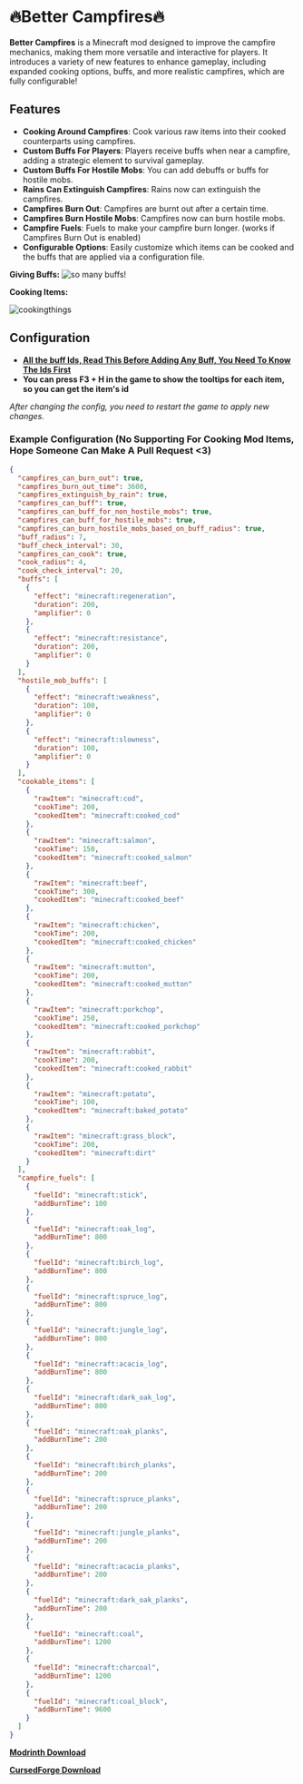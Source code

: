 🔥Better Campfires🔥
====================

**Better Campfires** is a Minecraft mod designed to improve the campfire mechanics, making them more versatile and interactive for players. It introduces a variety of new features to enhance gameplay, including expanded cooking options, buffs, and more realistic campfires, which are fully configurable!

Features
--------

*   **Cooking Around Campfires**: Cook various raw items into their cooked counterparts using campfires.
*   **Custom Buffs For Players**: Players receive buffs when near a campfire, adding a strategic element to survival gameplay.
*   **Custom Buffs For Hostile Mobs**: You can add debuffs or buffs for hostile mobs.
*   **Rains Can Extinguish Campfires**: Rains now can extinguish the campfires.
*   **Campfires Burn Out**: Campfires are burnt out after a certain time.
*   **Campfires Burn Hostile Mobs**: Campfires now can burn hostile mobs.
*   **Campfire Fuels**: Fuels to make your campfire burn longer. (works if Campfires Burn Out is enabled)
*   **Configurable Options**: Easily customize which items can be cooked and the buffs that are applied via a configuration file.

**Giving Buffs:** ![so many buffs!](https://cdn.modrinth.com/data/cached_images/b7cfa027825e822d804c57a6d1d44ad21bdf8978.png)

**Cooking Items:**

![cookingthings](https://i.giphy.com/media/v1.Y2lkPTc5MGI3NjExeHRqaTM2MGdoZjBwbGU5ZmlxN3U1MzFndWR4bWZnYjA0ZzJya2J4ZiZlcD12MV9pbnRlcm5hbF9naWZfYnlfaWQmY3Q9Zw/SUFaZLbzaZLWEseMdq/giphy-downsized-large.gif)

Configuration
-------------

*   **[All the buff Ids, Read This Before Adding Any Buff, You Need To Know The Ids First](https://minecraft.fandom.com/wiki/Effect)**
*   **You can press F3 + H in the game to show the tooltips for each item, so you can get the item's id**

_After changing the config, you need to restart the game to apply new changes._

### Example Configuration (No Supporting For Cooking Mod Items, Hope Someone Can Make A Pull Request <3)

```json
{
  "campfires_can_burn_out": true,
  "campfires_burn_out_time": 3600,
  "campfires_extinguish_by_rain": true,
  "campfires_can_buff": true,
  "campfires_can_buff_for_non_hostile_mobs": true,
  "campfires_can_buff_for_hostile_mobs": true,
  "campfires_can_burn_hostile_mobs_based_on_buff_radius": true,
  "buff_radius": 7,
  "buff_check_interval": 30,
  "campfires_can_cook": true,
  "cook_radius": 4,
  "cook_check_interval": 20,
  "buffs": [
    {
      "effect": "minecraft:regeneration",
      "duration": 200,
      "amplifier": 0
    },
    {
      "effect": "minecraft:resistance",
      "duration": 200,
      "amplifier": 0
    }
  ],
  "hostile_mob_buffs": [
    {
      "effect": "minecraft:weakness",
      "duration": 100,
      "amplifier": 0
    },
    {
      "effect": "minecraft:slowness",
      "duration": 100,
      "amplifier": 0
    }
  ],
  "cookable_items": [
    {
      "rawItem": "minecraft:cod",
      "cookTime": 200,
      "cookedItem": "minecraft:cooked_cod"
    },
    {
      "rawItem": "minecraft:salmon",
      "cookTime": 150,
      "cookedItem": "minecraft:cooked_salmon"
    },
    {
      "rawItem": "minecraft:beef",
      "cookTime": 300,
      "cookedItem": "minecraft:cooked_beef"
    },
    {
      "rawItem": "minecraft:chicken",
      "cookTime": 200,
      "cookedItem": "minecraft:cooked_chicken"
    },
    {
      "rawItem": "minecraft:mutton",
      "cookTime": 200,
      "cookedItem": "minecraft:cooked_mutton"
    },
    {
      "rawItem": "minecraft:porkchop",
      "cookTime": 250,
      "cookedItem": "minecraft:cooked_porkchop"
    },
    {
      "rawItem": "minecraft:rabbit",
      "cookTime": 200,
      "cookedItem": "minecraft:cooked_rabbit"
    },
    {
      "rawItem": "minecraft:potato",
      "cookTime": 100,
      "cookedItem": "minecraft:baked_potato"
    },
    {
      "rawItem": "minecraft:grass_block",
      "cookTime": 200,
      "cookedItem": "minecraft:dirt"
    }
  ],
  "campfire_fuels": [
    {
      "fuelId": "minecraft:stick",
      "addBurnTime": 100
    },
    {
      "fuelId": "minecraft:oak_log",
      "addBurnTime": 800
    },
    {
      "fuelId": "minecraft:birch_log",
      "addBurnTime": 800
    },
    {
      "fuelId": "minecraft:spruce_log",
      "addBurnTime": 800
    },
    {
      "fuelId": "minecraft:jungle_log",
      "addBurnTime": 800
    },
    {
      "fuelId": "minecraft:acacia_log",
      "addBurnTime": 800
    },
    {
      "fuelId": "minecraft:dark_oak_log",
      "addBurnTime": 800
    },
    {
      "fuelId": "minecraft:oak_planks",
      "addBurnTime": 200
    },
    {
      "fuelId": "minecraft:birch_planks",
      "addBurnTime": 200
    },
    {
      "fuelId": "minecraft:spruce_planks",
      "addBurnTime": 200
    },
    {
      "fuelId": "minecraft:jungle_planks",
      "addBurnTime": 200
    },
    {
      "fuelId": "minecraft:acacia_planks",
      "addBurnTime": 200
    },
    {
      "fuelId": "minecraft:dark_oak_planks",
      "addBurnTime": 200
    },
    {
      "fuelId": "minecraft:coal",
      "addBurnTime": 1200
    },
    {
      "fuelId": "minecraft:charcoal",
      "addBurnTime": 1200
    },
    {
      "fuelId": "minecraft:coal_block",
      "addBurnTime": 9600
    }
  ]
}
```
**[Modrinth Download](https://modrinth.com/mod/better-campfires)**

**[CursedForge Download](https://www.curseforge.com/minecraft/mc-mods/better-campfires)**
